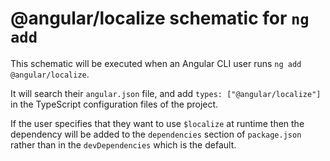 # @angular/localize schematic for `ng add`

This schematic will be executed when an Angular CLI user runs `ng add @angular/localize`.

It will search their `angular.json` file, and add `types: ["@angular/localize"]` in the TypeScript
configuration files of the project.

If the user specifies that they want to use `$localize` at runtime then the dependency will be
added to the `dependencies` section of `package.json` rather than in the `devDependencies` which
is the default.
